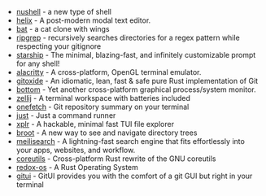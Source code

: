- [nushell](https://github.com/nushell/nushell) - a new type of shell
- [helix](https://github.com/helix-editor/helix) - A post-modern modal text editor.
- [bat](https://github.com/sharkdp/bat) - a cat clone with wings
- [ripgrep](https://github.com/BurntSushi/ripgrep) - recursively searches directories for a regex pattern while respecting your gitignore 
- [starship](https://github.com/starship/starship) - The minimal, blazing-fast, and infinitely customizable prompt for any shell!  
- [alacritty](https://github.com/alacritty/alacritty) - A cross-platform, OpenGL terminal emulator. 
- [gitoxide](https://github.com/Byron/gitoxide) -  An idiomatic, lean, fast & safe pure Rust implementation of Git 
- [bottom](https://github.com/ClementTsang/bottom) - Yet another cross-platform graphical process/system monitor.
- [zellij](https://github.com/zellij-org/zellij) - A terminal workspace with batteries included
- [onefetch](https://github.com/o2sh/onefetch) - Git repository summary on your terminal
- [just](https://github.com/casey/just) - Just a command runner
- [xplr](https://github.com/sayanarijit/xplr) - A hackable, minimal fast TUI file explorer
- [broot](https://github.com/Canop/broot) - A new way to see and navigate directory trees
- [meilisearch](https://github.com/meilisearch/meilisearch) -  A lightning-fast search engine that fits effortlessly into your apps, websites, and workflow.
- [coreutils](https://github.com/uutils/coreutils) - Cross-platform Rust rewrite of the GNU coreutils
- [redox-os](https://gitlab.redox-os.org/redox-os/redox) - A Rust Operating System
- [gitui](https://github.com/extrawurst/gitui) - GitUI provides you with the comfort of a git GUI but right in your terminal